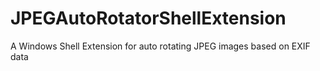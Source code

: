 # JPEGAutoRotatorShellExtension
A Windows Shell Extension for auto rotating JPEG images based on EXIF data
